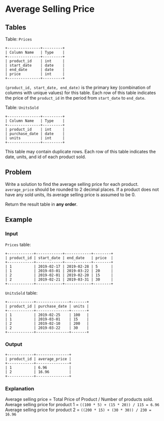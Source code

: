 # Average Selling Price

## Tables

Table: `Prices`

```
+---------------+---------+
| Column Name   | Type    |
+---------------+---------+
| product_id    | int     |
| start_date    | date    |
| end_date      | date    |
| price         | int     |
+---------------+---------+
```

`(product_id, start_date, end_date)` is the primary key (combination of columns
with unique values) for this table.
Each row of this table indicates the price of the `product_id` in the period from
`start_date` to `end_date`.

Table: `UnitsSold`

```
+---------------+---------+
| Column Name   | Type    |
+---------------+---------+
| product_id    | int     |
| purchase_date | date    |
| units         | int     |
+---------------+---------+
```

This table may contain duplicate rows.
Each row of this table indicates the date, units, and id of each product sold. 

## Problem

Write a solution to find the average selling price for each product.
`average_price` should be rounded to 2 decimal places. If a product does not have
any sold units, its average selling price is assumed to be 0.

Return the result table in **any order**.

## Example

### Input

`Prices` table:

```
+------------+------------+------------+--------+
| product_id | start_date | end_date   | price  |
+------------+------------+------------+--------+
| 1          | 2019-02-17 | 2019-02-28 | 5      |
| 1          | 2019-03-01 | 2019-03-22 | 20     |
| 2          | 2019-02-01 | 2019-02-20 | 15     |
| 2          | 2019-02-21 | 2019-03-31 | 30     |
+------------+------------+------------+--------+
```

`UnitsSold` table:

```
+------------+---------------+-------+
| product_id | purchase_date | units |
+------------+---------------+-------+
| 1          | 2019-02-25    | 100   |
| 1          | 2019-03-01    | 15    |
| 2          | 2019-02-10    | 200   |
| 2          | 2019-03-22    | 30    |
+------------+---------------+-------+
```

### Output

```
+------------+---------------+
| product_id | average_price |
+------------+---------------+
| 1          | 6.96          |
| 2          | 16.96         |
+------------+---------------+
```

### Explanation

Average selling price = Total Price of Product / Number of products sold.
Average selling price for product 1 = `((100 * 5) + (15 * 20)) / 115 = 6.96`
Average selling price for product 2 = `((200 * 15) + (30 * 30)) / 230 = 16.96`
